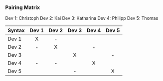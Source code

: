 ### Pairing Matrix
Dev 1: Christoph
Dev 2: Kai
Dev 3: Katharina
Dev 4: Philipp
Dev 5: Thomas

| Syntax      | Dev 1   	  | Dev 2   	  | Dev 3   	  | Dev 4   	  | Dev 5   	  |
| :---        |    :----:   |    :----:   |    :----:   |    :----:   |    :----:   | 
| Dev 1       | X           |-     |        |     |      |-
| Dev 2       |-  | X           |      |-       |     |
| Dev 3       | |     | X           |       |-     |
| Dev 4       |- |-| | X           |       |
| Dev 5       |       |        |-        |       | X           |
